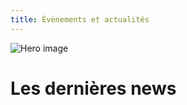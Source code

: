```yaml
---
title: Évènements et actualités
---
```


![Hero image](/images/banniere.jpg)

# Les dernières news

[](/events-actus/21-septembre-2024-rice-market)
[](/events-actus/7-septembre-2024-forum-asso)
[](/events-actus/7-septembre-2024-forum-asso)

